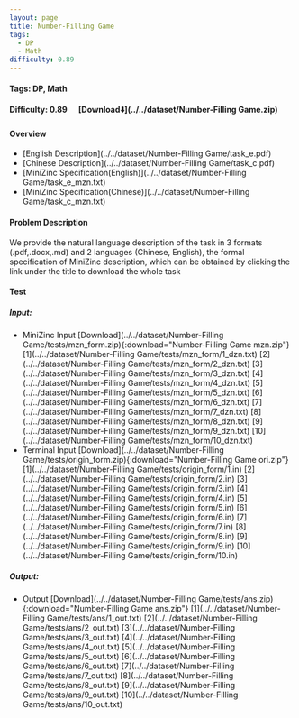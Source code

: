 ```yaml
---
layout: page
title: Number-Filling Game
tags:
  - DP
  - Math
difficulty: 0.89
---
```


#### Tags: DP, Math
#### Difficulty: 0.89 &nbsp;&nbsp;&nbsp;&nbsp; [Download⬇️](../../dataset/Number-Filling Game.zip)
#### Overview
- [English Description](../../dataset/Number-Filling Game/task_e.pdf)
- [Chinese Description](../../dataset/Number-Filling Game/task_c.pdf)
- [MiniZinc Specification(English)](../../dataset/Number-Filling Game/task_e_mzn.txt)
- [MiniZinc Specification(Chinese)](../../dataset/Number-Filling Game/task_c_mzn.txt)

#### Problem Description
We provide the natural language description of the task in 3 formats (.pdf,.docx,.md) and 2 languages (Chinese, English), the formal specification of MiniZinc description, which can be obtained by clicking the link under the title to download the whole task
#### Test
##### Input:
- MiniZinc Input [Download](../../dataset/Number-Filling Game/tests/mzn_form.zip){:download="Number-Filling Game mzn.zip"} [1](../../dataset/Number-Filling Game/tests/mzn_form/1_dzn.txt) [2](../../dataset/Number-Filling Game/tests/mzn_form/2_dzn.txt) [3](../../dataset/Number-Filling Game/tests/mzn_form/3_dzn.txt) [4](../../dataset/Number-Filling Game/tests/mzn_form/4_dzn.txt) [5](../../dataset/Number-Filling Game/tests/mzn_form/5_dzn.txt) [6](../../dataset/Number-Filling Game/tests/mzn_form/6_dzn.txt) [7](../../dataset/Number-Filling Game/tests/mzn_form/7_dzn.txt) [8](../../dataset/Number-Filling Game/tests/mzn_form/8_dzn.txt) [9](../../dataset/Number-Filling Game/tests/mzn_form/9_dzn.txt) [10](../../dataset/Number-Filling Game/tests/mzn_form/10_dzn.txt) 
- Terminal Input [Download](../../dataset/Number-Filling Game/tests/origin_form.zip){:download="Number-Filling Game ori.zip"} [1](../../dataset/Number-Filling Game/tests/origin_form/1.in) [2](../../dataset/Number-Filling Game/tests/origin_form/2.in) [3](../../dataset/Number-Filling Game/tests/origin_form/3.in) [4](../../dataset/Number-Filling Game/tests/origin_form/4.in) [5](../../dataset/Number-Filling Game/tests/origin_form/5.in) [6](../../dataset/Number-Filling Game/tests/origin_form/6.in) [7](../../dataset/Number-Filling Game/tests/origin_form/7.in) [8](../../dataset/Number-Filling Game/tests/origin_form/8.in) [9](../../dataset/Number-Filling Game/tests/origin_form/9.in) [10](../../dataset/Number-Filling Game/tests/origin_form/10.in) 

##### Output:
- Output [Download](../../dataset/Number-Filling Game/tests/ans.zip){:download="Number-Filling Game ans.zip"} [1](../../dataset/Number-Filling Game/tests/ans/1_out.txt) [2](../../dataset/Number-Filling Game/tests/ans/2_out.txt) [3](../../dataset/Number-Filling Game/tests/ans/3_out.txt) [4](../../dataset/Number-Filling Game/tests/ans/4_out.txt) [5](../../dataset/Number-Filling Game/tests/ans/5_out.txt) [6](../../dataset/Number-Filling Game/tests/ans/6_out.txt) [7](../../dataset/Number-Filling Game/tests/ans/7_out.txt) [8](../../dataset/Number-Filling Game/tests/ans/8_out.txt) [9](../../dataset/Number-Filling Game/tests/ans/9_out.txt) [10](../../dataset/Number-Filling Game/tests/ans/10_out.txt) 

